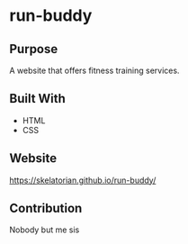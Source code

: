 # run-buddy

## Purpose
A website that offers fitness training services.

## Built With
* HTML
* CSS

## Website
https://skelatorian.github.io/run-buddy/

## Contribution
Nobody but me sis 
